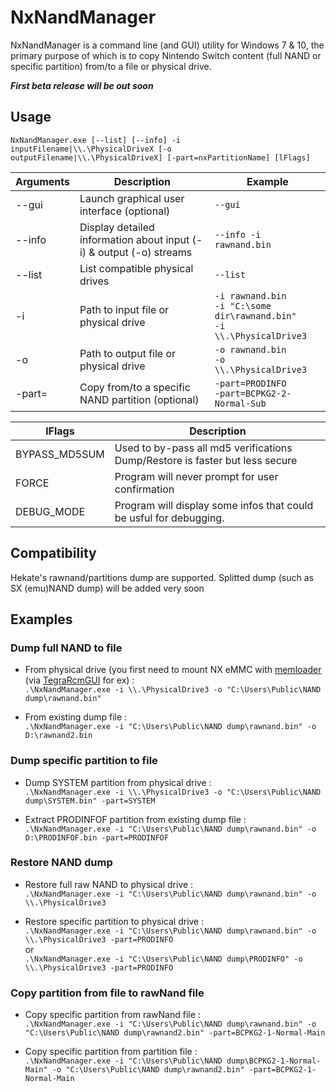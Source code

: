 # NxNandManager

NxNandManager is a command line (and GUI) utility for Windows 7 & 10, 
the primary purpose of which is to copy Nintendo Switch content (full NAND or specific partition) from/to a file or physical drive.

***First beta release will be out soon***

## Usage

```NxNandManager.exe [--list] [--info] -i inputFilename|\\.\PhysicalDriveX [-o outputFilename|\\.\PhysicalDriveX] [-part=nxPartitionName] [lFlags]```

Arguments | Description | Example
--------- | ----------- | -------
--gui | Launch graphical user interface (optional)  | ```--gui```
--info | Display detailed information about input (-i) & output (-o) streams | ```--info -i rawnand.bin```
--list | List compatible physical drives  | ```--list```
-i | Path to input file or physical drive | ```-i rawnand.bin```<br/>```-i "C:\some dir\rawnand.bin"```<br/>```-i \\.\PhysicalDrive3```
-o | Path to output file or physical drive | ```-o rawnand.bin```<br/>```-o \\.\PhysicalDrive3```
-part= | Copy from/to a specific NAND partition (optional) | ```-part=PRODINFO```<br/>```-part=BCPKG2-2-Normal-Sub```

lFlags | Description 
------ | -----------
BYPASS_MD5SUM | Used to by-pass all md5 verifications<br/>Dump/Restore is faster but less secure
FORCE | Program will never prompt for user confirmation
DEBUG_MODE | Program will display some infos that could be usful for debugging.

## Compatibility

Hekate's rawnand/partitions dump are supported.
Splitted dump (such as SX (emu)NAND dump) will be added very soon

## Examples

### Dump full NAND to file

- From physical drive (you first need to mount NX eMMC with [memloader](https://github.com/rajkosto/memloader) (via [TegraRcmGUI](https://github.com/eliboa/TegraRcmGUI) for ex) :  
```.\NxNandManager.exe -i \\.\PhysicalDrive3 -o "C:\Users\Public\NAND dump\rawnand.bin" ```

- From existing dump file :  
```.\NxNandManager.exe -i "C:\Users\Public\NAND dump\rawnand.bin" -o D:\rawnand2.bin ```


### Dump specific partition to file

- Dump SYSTEM partition from physical drive :  
```.\NxNandManager.exe -i \\.\PhysicalDrive3 -o "C:\Users\Public\NAND dump\SYSTEM.bin" -part=SYSTEM```

- Extract PRODINFOF partition from existing dump file :  
```.\NxNandManager.exe -i "C:\Users\Public\NAND dump\rawnand.bin" -o D:\PRODINFOF.bin -part=PRODINFOF```


### Restore NAND dump

- Restore full raw NAND to physical drive :  
```.\NxNandManager.exe -i "C:\Users\Public\NAND dump\rawnand.bin" -o \\.\PhysicalDrive3```

- Restore specific partition to physical drive :  
```.\NxNandManager.exe -i "C:\Users\Public\NAND dump\rawnand.bin" -o \\.\PhysicalDrive3 -part=PRODINFO```  
or  
```.\NxNandManager.exe -i "C:\Users\Public\NAND dump\PRODINFO" -o \\.\PhysicalDrive3 -part=PRODINFO```

### Copy partition from file to rawNand file

- Copy specific partition from rawNand file :  
```.\NxNandManager.exe -i "C:\Users\Public\NAND dump\rawnand.bin" -o "C:\Users\Public\NAND dump\rawnand2.bin" -part=BCPKG2-1-Normal-Main```  

- Copy specific partition from partition file :  
```.\NxNandManager.exe -i "C:\Users\Public\NAND dump\BCPKG2-1-Normal-Main" -o "C:\Users\Public\NAND dump\rawnand2.bin" -part=BCPKG2-1-Normal-Main```  
